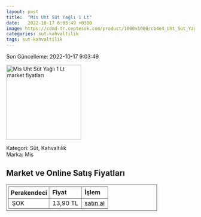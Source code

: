 ```yaml
---
layout: post
title:  "Mis Uht Süt Yağlı 1 Lt"
date:   2022-10-17 6:03:49 +0300
image: https://cdnd-tr.ceptesok.com/product/1000x1000/cb4e4_Uht_Sut_Yagli_1_Lt.png
categories: sut-kahvaltilik
tags: sut-kahvaltilik
---
```


Son Güncelleme: 2022-10-17 9:03:49

<img src="https://cdnd-tr.ceptesok.com/product/1000x1000/cb4e4_Uht_Sut_Yagli_1_Lt.png" width="200" alt="Mis Uht Süt Yağlı 1 Lt market fiyatları" />

Kategori: Süt, Kahvaltılık
<br />
Marka: Mis

<h2>Market ve Online Satış Fiyatları</h2>

<table border="1" style="padding: 5px;width:80%;">
  <tr>
    <td style="padding: 5px;"><strong>Perakendeci</strong></td>
    <td><strong>Fiyat</strong></td>
    <td><strong>İşlem</strong></td>
  </tr>
  <tr>
              <td title="Şok">ŞOK</td>
              <td>13,90 TL</td>
              <td><a title="Şok" target="_blank" href="https://www.sokmarket.com.tr/uht-sut-yagli-1-lt-p-3582/">satın al</a></td>
            </tr>
</table>
